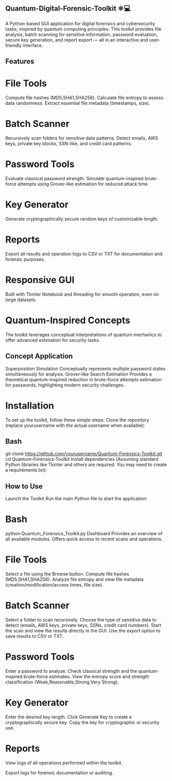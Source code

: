 ## Quantum-Digital-Forensic-Toolkit ⚛️💻
A Python-based GUI application for digital forensics and cybersecurity tasks, inspired by quantum computing principles. This toolkit provides file analysis, batch scanning for sensitive information, password evaluation, secure key generation, and report export — all in an interactive and user-friendly interface.

## Features
 # File Tools
Compute file hashes (MD5,SHA1,SHA256).
Calculate file entropy to assess data randomness.
Extract essential file metadata (timestamps, size).
 # Batch Scanner
Recursively scan folders for sensitive data patterns.
Detect emails, AWS keys, private key blocks, SSN-like, and credit card patterns.
 # Password Tools
Evaluate classical password strength.
Simulate quantum-inspired brute-force attempts using Grover-like estimation for reduced attack time.
 # Key Generator
Generate cryptographically secure random keys of customizable length.
 # Reports
Export all results and operation logs to CSV or TXT for documentation and forensic purposes.
 # Responsive GUI
Built with Tkinter Notebook and threading for smooth operation, even on large datasets.
 # Quantum-Inspired Concepts
The toolkit leverages conceptual interpretations of quantum mechanics to offer advanced estimation for security tasks.

## Concept	Application
Superposition Simulation	Conceptually represents multiple password states simultaneously for analysis.
Grover-like Search Estimation	Provides a theoretical quantum-inspired reduction in brute-force attempts estimation for passwords, highlighting modern security challenges.
 # Installation
To set up the toolkit, follow these simple steps:
Clone the repository (replace yourusername with the actual username when available):

## Bash
 git clone https://github.com/yourusername/Quantum-Forensics-Toolkit.git
 cd Quantum-Forensics-Toolkit
 Install dependencies (Assuming standard Python libraries like Tkinter and others are required. You may need to create a requirements.txt):

## How to Use
 Launch the Toolkit
 Run the main Python file to start the application:
  # Bash
 python Quantum_Forensics_Toolkit.py
 Dashboard
 Provides an overview of all available modules.
 Offers quick access to recent scans and operations.

 # File Tools
Select a file using the Browse button.
Compute file hashes (MD5,SHA1,SHA256).
Analyze file entropy and view file metadata (creation/modification/access times, file size).

 # Batch Scanner
 Select a folder to scan recursively.
 Choose the type of sensitive data to detect (emails, AWS keys, private keys, SSNs, credit card   numbers).
 Start the scan and view the results directly in the GUI.
 Use the export option to save results to CSV or TXT.

 # Password Tools
 Enter a password to analyze.
 Check classical strength and the quantum-inspired brute-force estimates.
 View the entropy score and strength classification (Weak,Reasonable,Strong,Very Strong).

# Key Generator
 Enter the desired key length.
 Click Generate Key to create a cryptographically secure key.
 Copy the key for cryptographic or security use.

 # Reports 
 View logs of all operations performed within the toolkit.

Export logs for forensic documentation or auditing.

